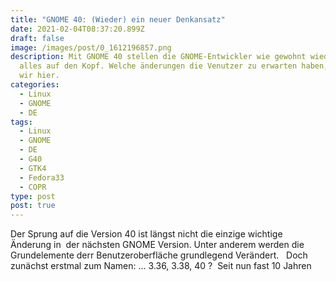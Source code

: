 ```yaml
---
title: "GNOME 40: (Wieder) ein neuer Denkansatz"
date: 2021-02-04T08:37:20.899Z
draft: false
image: /images/post/0_1612196857.png
description: Mit GNOME 40 stellen die GNOME-Entwickler wie gewohnt wieder mal
  alles auf den Kopf. Welche änderungen die Venutzer zu erwarten haben, klären
  wir hier.
categories:
  - Linux
  - GNOME
  - DE
tags:
  - Linux
  - GNOME
  - DE
  - G40
  - GTK4
  - Fedora33
  - COPR
type: post
post: true
---
```

Der Sprung auf die Version 40 ist längst nicht die einzige wichtige Änderung in  der nächsten GNOME Version. Unter anderem werden die Grundelemente derr Benutzeroberfläche grundlegend Verändert.  
Doch zunächst erstmal zum Namen: ... 3.36, 3.38, 40 ? 
Seit nun fast 10 Jahren

